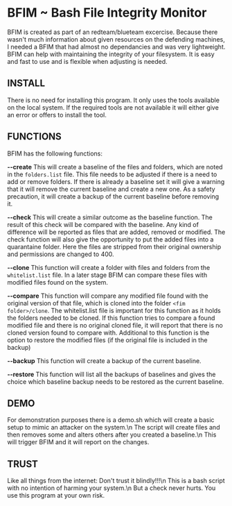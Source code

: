 # BFIM ~ Bash File Integrity Monitor
BFIM is created as part of an redteam/blueteam excercise.
Because there wasn't much information about given resources on the defending machines, 
I needed a BFIM that had almost no dependancies and was very lightweight.
BFIM can help with maintaining the integrity of your filesystem.
It is easy and fast to use and is flexible when adjusting is needed.

## INSTALL
There is no need for installing this program.
It only uses the tools available on the local system.
If the required tools are not available it will either give an error or 
offers to install the tool.

## FUNCTIONS
BFIM has the following functions:

<b>--create</b>
This will create a baseline of the files and folders, which are noted in the `folders.list` file.
This file needs to be adjusted if there is a need to add or remove folders.
If there is already a baseline set it will give a warning that it will remove the current
baseline and create a new one. 
As a safety precaution, it will create a backup of the current baseline before removing it.

<b>--check</b>
This will create a similar outcome as the baseline function.
The result of this check will be compared with the baseline.
Any kind of difference will be reported as files that are added, removed or modified.
The check function will also give the opportunity to put the added files into a quarantaine folder.
Here the files are stripped from their original ownership and permissions are changed to 400.

<b>--clone</b>
This function will create a folder with files and folders from the `whitelist.list` file.
In a later stage BFIM can compare these files with modified files found on the system.

<b>--compare</b>
This function will compare any modified file found with the original version of that file, 
which is cloned into the folder `<fim folder>/clone`.
The whitelist.list file is important for this function as it holds the folders needed to be cloned.
If this function tries to compare a found modified file and there is no original cloned file,
it will report that there is no cloned version found to compare with.
Additional to this function is the option to restore the modified files (if the original file is included in the backup)

<b>--backup</b>
This function will create a backup of the current baseline.

<b>--restore</b>
This function will list all the backups of baselines and gives the choice which baseline backup needs 
to be restored as the current baseline.

## DEMO
For demonstration purposes there is a demo.sh which will create a basic setup to mimic an attacker on the system.\n
The script will create files and then removes some and alters others after you created a baseline.\n
This will trigger BFIM and it will report on the changes.

## TRUST
Like all things from the internet: Don't trust it blindly!!!\n
This is a bash script with no intention of harming your system.\n
But a check never hurts. You use this program at your own risk.
